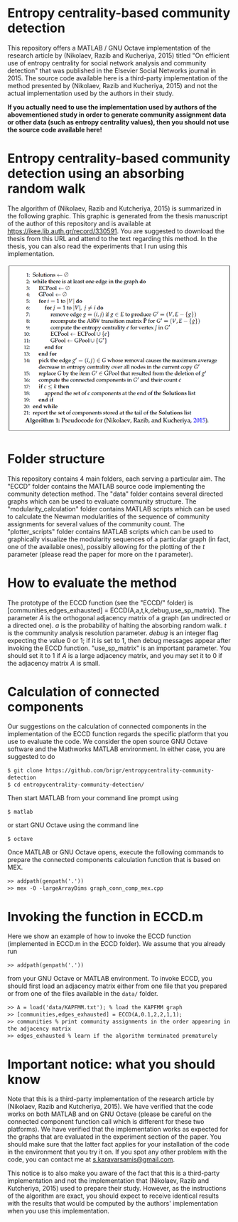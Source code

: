 # Entropy centrality-based community detection
This repository offers a MATLAB / GNU Octave implementation of the research article by (Nikolaev, Razib and Kucheriya, 2015) titled "On efficient use of entropy centrality for social network analysis and community detection" that was published in the Elsevier Social Networks journal in 2015. The source code available here is a third-party implementation of the method presented by (Nikolaev, Razib and Kucheriya, 2015) and not the actual implementation used by the authors in their study.

**If you actually need to use the implementation used by authors of the abovementioned study in order to generate community assignment data or other data (such as entropy centrality values), then you should not use the source code available here!**

# Entropy centrality-based community detection using an absorbing random walk
The algorithm of (Nikolaev, Razib and Kutcheriya, 2015) is summarized in the following graphic. This graphic is generated from the thesis manuscript of the author of this repository and is available at https://ikee.lib.auth.gr/record/330591. You are suggested to download the thesis from this URL and attend to the text regarding this method. In the thesis, you can also read the experiments that I run using this implementation.

![Screenshot](algorithm.png)

# Folder structure
This repository contains 4 main folders, each serving a particular aim. The "ECCD" folder contains the MATLAB source code implementing the community detection method. The "data" folder contains several directed graphs which can be used to evaluate community structure. The "modularity_calculation"  folder contains MATLAB scripts which can be used to calculate the Newman modularities of the sequence of community assignments for several values of the community count. The "plotter_scripts" folder contains MATLAB scripts which can be used to graphically visualize the modularity sequences of a particular graph (in fact, one of the available ones), possibly allowing for the plotting of the $t$ parameter (please read the paper for more on the $t$ parameter).

# How to evaluate the method
The prototype of the ECCD function (see the "ECCD/" folder) is [communities,edges_exhausted] = ECCD(A,a,t,k,debug,use_sp_matrix). The parameter $A$ is the orthogonal adjacency matrix of a graph (an undirected or a directed one). $a$ is the probability of halting the absorbing random walk. $t$ is the community analysis resolution parameter. $debug$ is an integer flag expecting the value 0 or 1; if it is set to 1, then debug messages appear after invoking the ECCD function. "use_sp_matrix" is an important parameter. You should set it to 1 if $A$ is a large adjacency matrix, and you may set it to 0 if the adjacency matrix $A$ is small.

# Calculation of connected components
Our suggestions on the calculation of connected components in the implementation of the ECCD function regards the specific platform that you use to evaluate the code. We consider the open source GNU Octave software and the Mathworks MATLAB environment. In either case, you are suggested to do

```
$ git clone https://github.com/brigr/entropycentrality-community-detection
$ cd entropycentrality-community-detection/
```

Then start MATLAB from your command line prompt using
```
$ matlab
```

or start GNU Octave using the command line
```
$ octave
```

Once MATLAB or GNU Octave opens, execute the following commands to prepare the connected components calculation function that is based on MEX.

```
>> addpath(genpath('.'))
>> mex -O -largeArrayDims graph_conn_comp_mex.cpp
```

# Invoking the function in ECCD.m

Here we show an example of how to invoke the ECCD function (implemented in ECCD.m in the ECCD folder). We assume that you already run

```
>> addpath(genpath('.'))
```

from your GNU Octave or MATLAB environment. To invoke ECCD, you should first load an adjacency matrix either from one file that you prepared or from one of the files available in the ```data/``` folder.

```
>> A = load('data/KAPFMM.txt'); % load the KAPFMM graph
>> [communities,edges_exhausted] = ECCD(A,0.1,2,2,1,1);
>> communities % print community assignments in the order appearing in the adjacency matrix
>> edges_exhausted % learn if the algorithm terminated prematurely
```

# Important notice: what you should know
Note that this is a third-party implementation of the research article by (Nikolaev, Razib and Kutcheriya, 2015). We have verified that the code works on both MATLAB and on GNU Octave (please be careful on the connected component function call which is different for these two platforms). We have verified that the implementation works as expected for the graphs that are evaluated in the experiment section of the paper. You should make sure that the latter fact applies for your installation of the code in the environment that you try it on. If you spot any other problem with the code, you can contact me at s.karavarsamis@gmail.com.

This notice is to also make you aware of the fact that this is a third-party implementation and not the implementation that (Nikolaev, Razib and Kutcheriya, 2015) used to prepare their study. However, as the instructions of the algorithm are exact, you should expect to receive identical results with the results that would be computed by the authors' implementation when you use this implementation.
